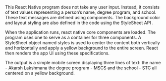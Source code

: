 This React Native program does not take any user input. Instead, it consists of text values representing a person’s name, degree program, and school. These text messages are defined using <Text> components. The background color and layout styling are also defined in the code using the StyleSheet API .

When the application runs, react native core components are loaded. The program uses one <View> to serve as a container for three <Text> components. A StyleSheet object named styles is used to center the content both vertically and horizontally and apply a yellow background to the entire screen. React then renders the app UI using these specifications.

The output is a simple mobile screen displaying three lines of text: the name - Akarsh Lakshmana the degree program - MSCS and the school - STC all centered on a yellow background.
